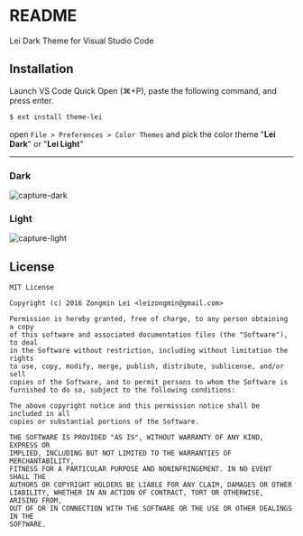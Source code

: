 # README

Lei Dark Theme for Visual Studio Code

## Installation

Launch VS Code Quick Open (⌘+P), paste the following command, and press enter.

```bash
$ ext install theme-lei
```

open `File > Preferences > Color Themes` and pick the color theme "**Lei Dark**" or "**Lei Light**"

------

### Dark

![capture-dark](https://github.com/leizongmin/lei-theme-vscode/raw/master/capture-dark.png)

### Light

![capture-light](https://github.com/leizongmin/lei-theme-vscode/raw/master/capture-light.png)


## License

```
MIT License

Copyright (c) 2016 Zongmin Lei <leizongmin@gmail.com>

Permission is hereby granted, free of charge, to any person obtaining a copy
of this software and associated documentation files (the "Software"), to deal
in the Software without restriction, including without limitation the rights
to use, copy, modify, merge, publish, distribute, sublicense, and/or sell
copies of the Software, and to permit persons to whom the Software is
furnished to do so, subject to the following conditions:

The above copyright notice and this permission notice shall be included in all
copies or substantial portions of the Software.

THE SOFTWARE IS PROVIDED "AS IS", WITHOUT WARRANTY OF ANY KIND, EXPRESS OR
IMPLIED, INCLUDING BUT NOT LIMITED TO THE WARRANTIES OF MERCHANTABILITY,
FITNESS FOR A PARTICULAR PURPOSE AND NONINFRINGEMENT. IN NO EVENT SHALL THE
AUTHORS OR COPYRIGHT HOLDERS BE LIABLE FOR ANY CLAIM, DAMAGES OR OTHER
LIABILITY, WHETHER IN AN ACTION OF CONTRACT, TORT OR OTHERWISE, ARISING FROM,
OUT OF OR IN CONNECTION WITH THE SOFTWARE OR THE USE OR OTHER DEALINGS IN THE
SOFTWARE.
```
